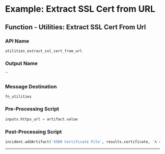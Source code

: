 <!--
    DO NOT MANUALLY EDIT THIS FILE
    THIS FILE IS AUTOMATICALLY GENERATED WITH resilient-sdk codegen
-->

# Example: Extract SSL Cert from URL

## Function - Utilities: Extract SSL Cert From Url

### API Name
`utilities_extract_ssl_cert_from_url`

### Output Name
``

### Message Destination
`fn_utilities`

### Pre-Processing Script
```python
inputs.https_url = artifact.value
```

### Post-Processing Script
```python
incident.addArtifact('X509 Certificate File', results.certificate, 'A certificate file gathered from provided the provided URL')

```

---


